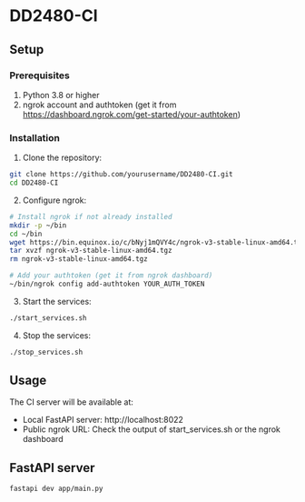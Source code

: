 # DD2480-CI

## Setup

### Prerequisites

1. Python 3.8 or higher
2. ngrok account and authtoken (get it from https://dashboard.ngrok.com/get-started/your-authtoken)

### Installation

1. Clone the repository:

```bash
git clone https://github.com/yourusername/DD2480-CI.git
cd DD2480-CI
```

2. Configure ngrok:

```bash
# Install ngrok if not already installed
mkdir -p ~/bin
cd ~/bin
wget https://bin.equinox.io/c/bNyj1mQVY4c/ngrok-v3-stable-linux-amd64.tgz
tar xvzf ngrok-v3-stable-linux-amd64.tgz
rm ngrok-v3-stable-linux-amd64.tgz

# Add your authtoken (get it from ngrok dashboard)
~/bin/ngrok config add-authtoken YOUR_AUTH_TOKEN
```

3. Start the services:

```bash
./start_services.sh
```

4. Stop the services:

```bash
./stop_services.sh
```

## Usage

The CI server will be available at:

- Local FastAPI server: http://localhost:8022
- Public ngrok URL: Check the output of start_services.sh or the ngrok dashboard

## FastAPI server

```bash
fastapi dev app/main.py
```
